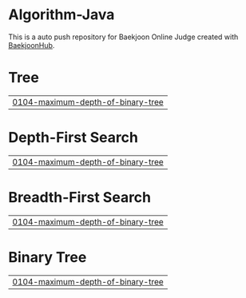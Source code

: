 # Algorithm-Java
This is a auto push repository for Baekjoon Online Judge created with [BaekjoonHub](https://github.com/BaekjoonHub/BaekjoonHub).


# Tree
|  |
| ------- |
| [0104-maximum-depth-of-binary-tree](https://github.com/sejineer/Problem-Solving/tree/master/0104-maximum-depth-of-binary-tree) |
# Depth-First Search
|  |
| ------- |
| [0104-maximum-depth-of-binary-tree](https://github.com/sejineer/Problem-Solving/tree/master/0104-maximum-depth-of-binary-tree) |
# Breadth-First Search
|  |
| ------- |
| [0104-maximum-depth-of-binary-tree](https://github.com/sejineer/Problem-Solving/tree/master/0104-maximum-depth-of-binary-tree) |
# Binary Tree
|  |
| ------- |
| [0104-maximum-depth-of-binary-tree](https://github.com/sejineer/Problem-Solving/tree/master/0104-maximum-depth-of-binary-tree) |